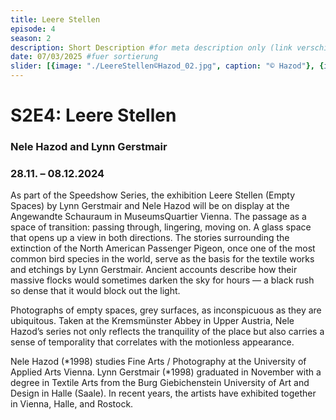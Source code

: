 ```yaml
---
title: Leere Stellen
episode: 4
season: 2
description: Short Description #for meta description only (link verschicken etc. nicht auf der seite zu sehen)
date: 07/03/2025 #fuer sortierung
slider: [{image: "./LeereStellen©Hazod_02.jpg", caption: "© Hazod"}, {image: "./leerestellen3Hazod.jpg", caption: "© Hazod"}, {image: "./leerestellen6Hazod.jpg", caption: "© Hazod"}, {image: "./leerestellen4Hazod.jpg", caption: "© Hazod"}]
---
```


# S2E4: Leere Stellen
### Nele Hazod and Lynn Gerstmair
### 28.11. – 08.12.2024
		
As part of the Speedshow Series, the exhibition Leere Stellen (Empty Spaces) by Lynn Gerstmair and Nele Hazod will be on display at the Angewandte Schauraum in MuseumsQuartier Vienna. The passage as a space of transition: passing through, lingering, moving on. A glass space that opens up a view in both directions.
The stories surrounding the extinction of the North American Passenger Pigeon, once one of the most common bird species in the world, serve as the basis for the textile works and etchings by Lynn Gerstmair. Ancient accounts describe how their massive flocks would sometimes darken the sky for hours — a black rush so dense that it would block out the light.

Photographs of empty spaces, grey surfaces, as inconspicuous as they are ubiquitous. Taken at the Kremsmünster Abbey in Upper Austria, Nele Hazod’s series not only reflects the tranquility of the place but also carries a sense of temporality that correlates with the motionless appearance.

Nele Hazod (*1998) studies Fine Arts / Photography at the University of Applied Arts Vienna. Lynn Gerstmair (*1998) graduated in November with a degree in Textile Arts from the Burg Giebichenstein University of Art and Design in Halle (Saale). In recent years, the artists have exhibited together in Vienna, Halle, and Rostock.
